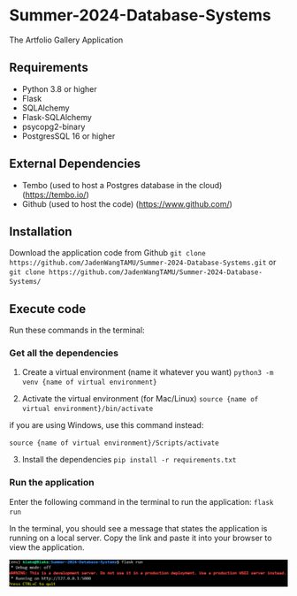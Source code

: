 # Summer-2024-Database-Systems
The Artfolio Gallery Application

## Requirements
- Python 3.8 or higher
- Flask
- SQLAlchemy
- Flask-SQLAlchemy
- psycopg2-binary
- PostgresSQL 16 or higher

## External Dependencies
- Tembo (used to host a Postgres database in the cloud) (https://tembo.io/)
- Github (used to host the code) (https://www.github.com/)

## Installation
Download the application code from Github
`git clone https://github.com/JadenWangTAMU/Summer-2024-Database-Systems.git`
or
`git clone https://github.com/JadenWangTAMU/Summer-2024-Database-Systems/`

## Execute code
Run these commands in the terminal:

### Get all the dependencies
1. Create a virtual environment (name it whatever you want)
`python3 -m venv {name of virtual environment}`

2. Activate the virtual environment (for Mac/Linux)
`source {name of virtual environment}/bin/activate`

if you are using Windows, use this command instead:

`source {name of virtual environment}/Scripts/activate`

3. Install the dependencies
`pip install -r requirements.txt`

### Run the application
Enter the following command in the terminal to run the application:
`flask run`

In the terminal, you should see a message that states the application is running on a local server. Copy the link and paste it into your browser to view the application.

![Flask Message](/static/images/readme_image1.png)
